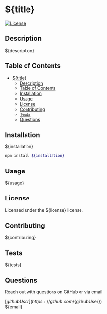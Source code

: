 # ${title}
[![License](https://img.shields.io/badge/License-Apache%202.0-blue.svg)](https://opensource.org/licenses/Apache-2.0)
<!-- https://gist.github.com/lukas-h/2a5d00690736b4c3a7ba -->

## Description
${description}

## Table of Contents
- [${title}](#title)
  - [Description](#description)
  - [Table of Contents](#table-of-contents)
  - [Installation](#installation)
  - [Usage](#usage)
  - [License](#license)
  - [Contributing](#contributing)
  - [Tests](#tests)
  - [Questions](#questions)

## Installation
${installation}

```bash
npm install ${installation}
```

## Usage
${usage}

## License
Licensed under the ${license} license.

## Contributing
${contributing}

## Tests
${tests}

## Questions
Reach out with questions on GitHub or via email 

[${githubUser}](https://github.com/${githubUser}) \
${email}
